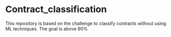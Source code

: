 # Contract_classification

This repository is based on the challenge to classify contracts without using ML techniques.
The goal is above 90%
